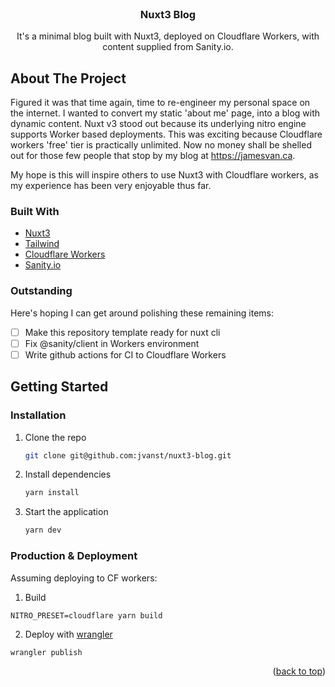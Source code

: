 <div id="top"></div>

<br />
<div align="center">
  <h3 align="center">Nuxt3 Blog</h3>

  <p align="center">
     It's a minimal blog built with Nuxt3, deployed on Cloudflare Workers, with content supplied from Sanity.io.
  </p>
</div>

<!-- ABOUT THE PROJECT -->
## About The Project

Figured it was that time again, time to re-engineer my personal space on the internet. I wanted to convert my static 'about me' page, into a blog with dynamic content. Nuxt v3 stood out because its underlying nitro engine supports Worker based deployments. This was exciting because Cloudflare workers 'free' tier is practically unlimited. Now no money shall be shelled out for those few people that stop by my blog at https://jamesvan.ca.

My hope is this will inspire others to use Nuxt3 with Cloudflare workers, as my experience has been very enjoyable thus far.

### Built With

* [Nuxt3](https://v3.nuxtjs.org)
* [Tailwind](https://tailwindcss.com)
* [Cloudflare Workers](https://workers.cloudflare.com)
* [Sanity.io](https://www.sanity.io)

### Outstanding

Here's hoping I can get around polishing these remaining items:
- [ ] Make this repository template ready for nuxt cli
- [ ] Fix @sanity/client in Workers environment
- [ ] Write github actions for CI to Cloudflare Workers

<!-- GETTING STARTED -->
## Getting Started

### Installation

1. Clone the repo
   ```sh
   git clone git@github.com:jvanst/nuxt3-blog.git
   ```
4. Install dependencies
   ```sh
   yarn install
   ```
2. Start the application
   ```sh
   yarn dev
   ```
   
 ### Production & Deployment
 
 Assuming deploying to CF workers:
 
 1. Build
 ```
 NITRO_PRESET=cloudflare yarn build
 ```
 
 2. Deploy with [wrangler](https://github.com/cloudflare/wrangler)
 ```
 wrangler publish
 ```

<p align="right">(<a href="#top">back to top</a>)</p>


